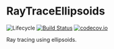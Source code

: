 # RayTraceEllipsoids

![Lifecycle](https://img.shields.io/badge/lifecycle-experimental-orange.svg)<!--
![Lifecycle](https://img.shields.io/badge/lifecycle-maturing-blue.svg)
![Lifecycle](https://img.shields.io/badge/lifecycle-stable-green.svg)
![Lifecycle](https://img.shields.io/badge/lifecycle-retired-orange.svg)
![Lifecycle](https://img.shields.io/badge/lifecycle-archived-red.svg)
![Lifecycle](https://img.shields.io/badge/lifecycle-dormant-blue.svg) -->
[![Build Status](https://travis-ci.org/yakir12/RayTraceEllipsoids.jl.svg?branch=master)](https://travis-ci.org/yakir12/RayTraceEllipsoids.jl)
[![codecov.io](http://codecov.io/github/yakir12/RayTraceEllipsoids.jl/coverage.svg?branch=master)](http://codecov.io/github/yakir12/RayTraceEllipsoids.jl?branch=master)

Ray tracing using ellipsoids.
